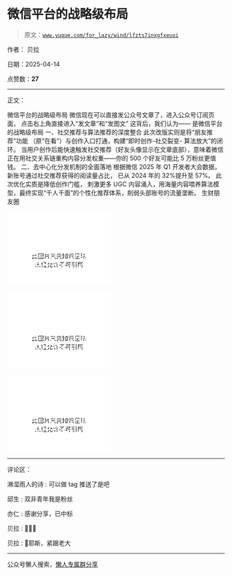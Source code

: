 # 微信平台的战略级布局

> 原文：[`www.yuque.com/for_lazy/wind/lfzts7inxgfxeuoi`](https://www.yuque.com/for_lazy/wind/lfzts7inxgfxeuoi)

作者： 贝拉

日期：2025-04-14

点赞数：**27**

* * *

正文：

微信平台的战略级布局 微信现在可以直接发公众号文章了， ​进入公众号订阅页面， ​点击右上角直接进入“发文章”和“发图文” ​ 这背后，我们认为——
是微信平台的战略级布局 一、社交推荐与算法推荐的深度整合 此次改版实则是将“朋友推荐”功能 （原“在看”）与创作入口打通，构建“即时创作-社交裂变-
算法放大”的闭环。
当用户创作后能快速触发社交推荐（好友头像显示在文章底部），意味着微信正在用社交关系链重构内容分发权重——你的 500 个好友可能比 5 万粉丝更值钱。
二、去中心化分发机制的全面落地 根据微信 2025 年 Q1 开发者大会数据， 新账号通过社交推荐获得的阅读量占比， 已从 2024 年的 32%提升至 57%。
此次优化实质是降低创作门槛， 刺激更多 UGC 内容涌入，用海量内容喂养算法模型，最终实现“千人千面”的个性化推荐体系，削弱头部账号的流量垄断。 生财朋友圈

![](img/6ef175c42facfe41c6d402ab5f223aa6.png "None")

![](img/48f438a56cfc383e02a267e24781592c.png "None")

![](img/2f86e70b2cd5cb6e3e61ba946316b46e.png "None")

* * *

评论区：

淋湿雨人的诗 : 可以做 tag 推送了是吧

邱生 : 双非青年我是粉丝

亦仁 : 感谢分享，已中标

贝拉 : 🤝🤝🤝

贝拉 : 🦾耶斯，紧跟老大

* * *

公众号懒人搜索，[懒人专属群分享](https://lazybook.fun/#/blog/group)